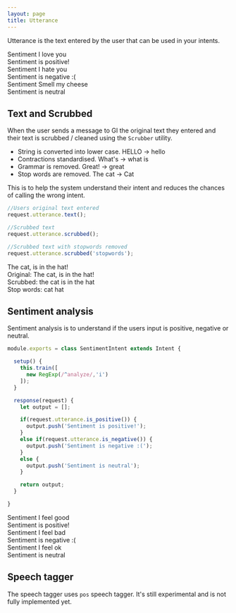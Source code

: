 ```yaml
---
layout: page
title: Utterance
---
```


Utterance is the text entered by the user that can be used in your intents.


<div class="chat" markdown="0">
  <div class="user"><span>Sentiment I love you</span></div>
  <div class="bot"><span>Sentiment is positive!</span></div>
  <div class="user"><span>Sentiment I hate you</span></div>
  <div class="bot"><span>Sentiment is negative :(</span></div>
  <div class="user"><span>Sentiment Smell my cheese</span></div>
  <div class="bot"><span>Sentiment is neutral</span></div>
</div>



## Text and Scrubbed

When the user sends a message to GI the original text they entered and their text is scrubbed / cleaned using the `Scrubber` utility.

* String is converted into lower case. HELLO -> hello
* Contractions standardised. What's -> what is
* Grammar is removed. Great! -> great
* Stop words are removed. The cat -> Cat

This is to help the system understand their intent and reduces the chances of calling the wrong intent.


~~~javascript
//Users original text entered
request.utterance.text();

//Scrubbed text
request.utterance.scrubbed();

//Scrubbed text with stopwords removed
request.utterance.scrubbed('stopwords');

~~~

<div class="chat" markdown="0">
  <div class="user"><span>The cat, is in the hat!</span></div>
  <div class="bot"><span>Original: The cat, is in the hat!</span></div>
  <div class="bot"><span>Scrubbed: the cat is in the hat</span></div>
  <div class="bot"><span>Stop words: cat hat</span></div>
</div>






## Sentiment analysis

Sentiment analysis is to understand if the users input is positive, negative or neutral.

~~~javascript
module.exports = class SentimentIntent extends Intent {

  setup() {
    this.train([
      new RegExp(/^analyze/,'i')
    ]);
  }

  response(request) {
    let output = [];

    if(request.utterance.is_positive()) {
      output.push('Sentiment is positive!');
    }
    else if(request.utterance.is_negative()) {
      output.push('Sentiment is negative :(');
    }
    else {
      output.push('Sentiment is neutral');
    }

    return output;
  }

}

~~~
<div class="chat" markdown="0">
  <div class="user"><span>Sentiment I feel good</span></div>
  <div class="bot"><span>Sentiment is positive!</span></div>
  <div class="user"><span>Sentiment I feel bad</span></div>
  <div class="bot"><span>Sentiment is negative :(</span></div>
  <div class="user"><span>Sentiment I feel ok</span></div>
  <div class="bot"><span>Sentiment is neutral</span></div>
</div>



## Speech tagger

The speech tagger uses `pos` speech tagger. It's still experimental and is not fully implemented yet.

